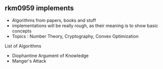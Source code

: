## rkm0959 implements

- Algorithms from papers, books and stuff
- implementations will be really rough, as their meaning is to show basic concepts
- Topics : Number Theory, Cryptography, Convex Optimization



List of Algorithms

- Diophantine Argument of Knowledge
- Manger's Attack
